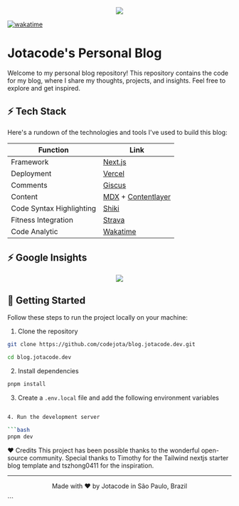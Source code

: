 <p align="center">
  <img src="https://blog.jotacode.dev/images/projects/blog/cover.png">
</p>

<a href="https://wakatime.com/badge/user/9b69e382-a961-4fe1-a77d-136b1f73ae6f/project/e31f7734-2eff-4264-9506-1d924a1c2c7c"><img src="https://wakatime.com/badge/user/9b69e382-a961-4fe1-a77d-136b1f73ae6f/project/e31f7734-2eff-4264-9506-1d924a1c2c7c.svg" alt="wakatime"></a>
# Jotacode's Personal Blog

Welcome to my personal blog repository! This repository contains the code for my blog, where I share my thoughts, projects, and insights. Feel free to explore and get inspired.

## ⚡️ Tech Stack

Here's a rundown of the technologies and tools I've used to build this blog:

| Function                 | Link                                                                      |
| ------------------------ | ------------------------------------------------------------------------- |
| Framework                | [Next.js](https://nextjs.org/)                                            |
| Deployment               | [Vercel](https://vercel.com)                                              |
| Comments                 | [Giscus](https://giscus.app/)                                             |
| Content                  | [MDX](https://mdxjs.com/) + [Contentlayer](https://www.contentlayer.dev/) |
| Code Syntax Highlighting | [Shiki](https://github.com/shikijs/shiki)                                 |
| Fitness Integration      | [Strava](https://www.strava.com/)                                         |
| Code Analytic            | [Wakatime](https://wakatime.com/)                                         |

## ⚡️ Google Insights

<p align="center">
  <img src="https://prnt.sc/4yvRaMJ1Feb3">
</p>

## 👋 Getting Started

Follow these steps to run the project locally on your machine:

1. Clone the repository

```bash
git clone https://github.com/codejota/blog.jotacode.dev.git

cd blog.jotacode.dev
```

2. Install dependencies

```bash
pnpm install
```

3. Create a `.env.local` file and add the following environment variables

```bash

4. Run the development server

```bash
pnpm dev
```

❤️ Credits
This project has been possible thanks to the wonderful open-source community. Special thanks to Timothy for the Tailwind nextjs starter blog template and tszhong0411 for the inspiration.

<hr>
<p align="center">
Made with ❤️ by Jotacode in São Paulo, Brazil
</p>
```
